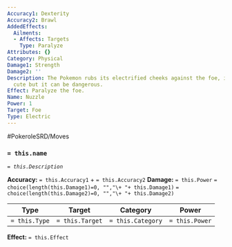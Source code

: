 ```yaml
---
Accuracy1: Dexterity
Accuracy2: Brawl
AddedEffects:
  Ailments:
  - Affects: Targets
    Type: Paralyze
Attributes: {}
Category: Physical
Damage1: Strength
Damage2: ''
Description: The Pokemon rubs its electrified cheeks against the foe, it looks very
  cute but it can be dangerous.
Effect: Paralyze the foe.
Name: Nuzzle
Power: 1
Target: Foe
Type: Electric
---
```


#PokeroleSRD/Moves

### `= this.name`
*`= this.Description`*

**Accuracy:** `= this.Accuracy1` + `= this.Accuracy2`
**Damage:** `= this.Power` `= choice(length(this.Damage1)=0, "","\+ "+ this.Damage1)` `= choice(length(this.Damage2)=0, "","\+ "+ this.Damage2)`

| Type          | Target          | Category          | Power          |
| ------------- | --------------- | ----------------  | -------------- |
| `= this.Type` | `= this.Target` | `= this.Category` | `= this.Power` | 

**Effect:** `= this.Effect`